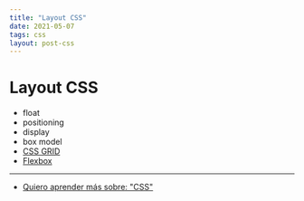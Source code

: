 ```yaml
---
title: "Layout CSS"
date: 2021-05-07
tags: css
layout: post-css
---
```


# Layout CSS
- float
- positioning
- display
- box model
- [CSS GRID](grid)
- [Flexbox](flexbox)

---

- [Quiero aprender más sobre: "CSS"](../0/css)